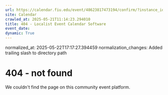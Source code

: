 ```yaml
---
url: https://calendar.fiu.edu/event/48623817473194/confirm/?instance_id=48623817474219&return=https%3A%2F%2Fcalendar.fiu.edu%2Fcalendar%3Fevent_types%255B%255D%3D121720
site: Calendar
crawled_at: 2025-05-21T11:14:23.294010
title: 404 - Localist Event Calendar Software
event_date: 
dynamic: True
---
```

normalized_at: 2025-05-22T17:17:27.394459
normalization_changes: Added trailing slash to directory path

# 404 - not found
We couldn't find the page on this community event platform.
